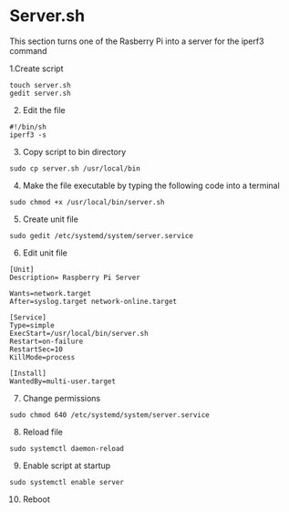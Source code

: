 # Server.sh

This section turns one of the Rasberry Pi into a server for the iperf3 command

1.Create script

```
touch server.sh
gedit server.sh
```

2. Edit the file

```
#!/bin/sh
iperf3 -s
```

3. Copy script to bin directory

```
sudo cp server.sh /usr/local/bin
```

4. Make the file executable by typing the following code into a terminal

```
sudo chmod +x /usr/local/bin/server.sh
```

5. Create unit file 

```
sudo gedit /etc/systemd/system/server.service
```

6. Edit unit file

```
[Unit]
Description= Raspberry Pi Server

Wants=network.target
After=syslog.target network-online.target

[Service]
Type=simple
ExecStart=/usr/local/bin/server.sh
Restart=on-failure
RestartSec=10
KillMode=process

[Install]
WantedBy=multi-user.target
```

7. Change permissions

```
sudo chmod 640 /etc/systemd/system/server.service
```

8. Reload file

```
sudo systemctl daemon-reload
```

9. Enable script at startup

```
sudo systemctl enable server
```

10. Reboot

